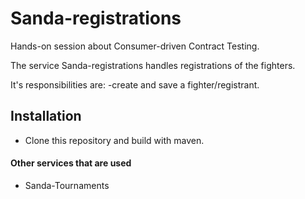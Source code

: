 # Sanda-registrations
Hands-on session about Consumer-driven Contract Testing.

The service Sanda-registrations handles registrations of the fighters.

It's responsibilities are:
-create and save a fighter/registrant.

## Installation

- Clone this repository and build with maven.

#### Other services that are used
- Sanda-Tournaments
